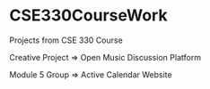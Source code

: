 # CSE330CourseWork
Projects from CSE 330 Course


Creative Project => Open Music Discussion Platform

Module 5 Group => Active Calendar Website

